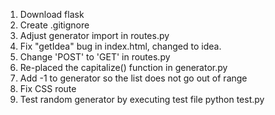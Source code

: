 1. Download flask
2. Create .gitignore
3. Adjust generator import in routes.py
4. Fix "getIdea" bug in index.html, changed to idea.
5. Change 'POST' to 'GET' in routes.py
6. Re-placed the capitalize() function in generator.py
7. Add -1 to generator so the list does not go out of range
8. Fix CSS route
9. Test random generator by executing test file python test.py

